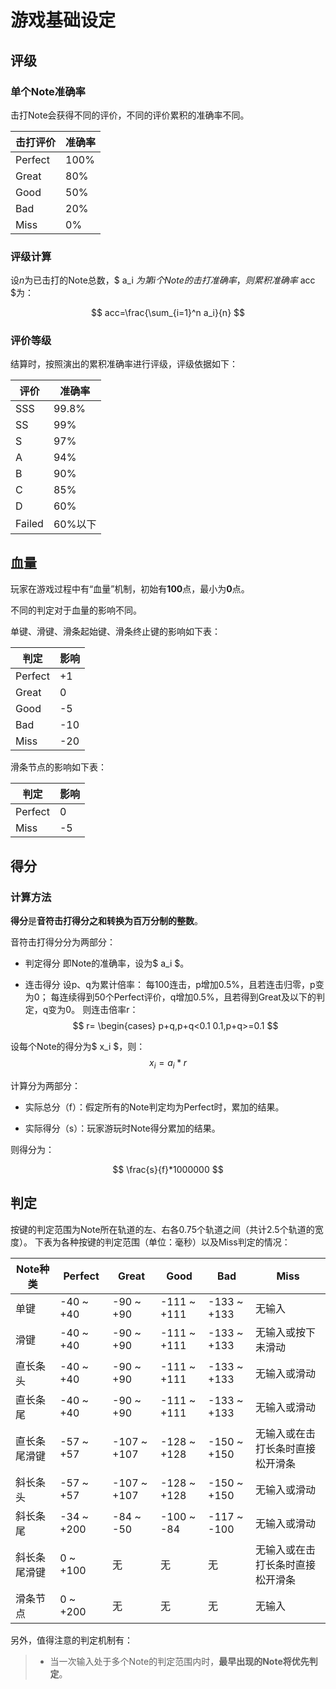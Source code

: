 # 游戏基础设定

## 评级

### 单个Note准确率

击打Note会获得不同的评价，不同的评价累积的准确率不同。

| 击打评价 | 准确率 |
| -------- | ------ |
| Perfect  | 100%   |
| Great    | 80%    |
| Good     | 50%    |
| Bad      | 20%    |
| Miss     | 0%     |

### 评级计算

设*n*为已击打的Note总数，$ a_i $为第i个Note的击打准确率，则累积准确率$ acc $为：

$$
acc=\frac{\sum_{i=1}^n a_i}{n}
$$

### 评价等级

结算时，按照演出的累积准确率进行评级，评级依据如下：

|评价|准确率|
|----|----|
|SSS |99.8%|
|SS|99%|
|S|97%|
|A|94%|
|B|90%|
|C|85%|
|D|60%|
|Failed|60%以下|

## 血量

玩家在游戏过程中有“血量”机制，初始有**100**点，最小为**0**点。

不同的判定对于血量的影响不同。

单键、滑键、滑条起始键、滑条终止键的影响如下表：

| 判定    | 影响 |
| ------- | ---- |
| Perfect | +1   |
| Great   | 0    |
| Good    | -5   |
| Bad     | -10  |
| Miss    | -20  |

滑条节点的影响如下表：

| 判定    | 影响 |
| ------- | ---- |
| Perfect | 0    |
| Miss    | -5   |

## 得分

### 计算方法

**得分**是**音符击打得分之和转换为百万分制的整数**。

音符击打得分分为两部分：

* 判定得分
  即Note的准确率，设为$ a_i $。

* 连击得分
  设p、q为累计倍率：
  每100连击，p增加0.5%，且若连击归零，p变为0；
  每连续得到50个Perfect评价，q增加0.5%，且若得到Great及以下的判定，q变为0。
  则连击倍率r：
  $$
  r=
  \begin{cases}
  p+q,p+q<0.1
  0.1,p+q>=0.1
  $$

设每个Note的得分为$ x_i $，则： $$ x_i=a_i*r $$

计算分为两部分：

* 实际总分（f）：假定所有的Note判定均为Perfect时，累加的结果。

* 实际得分（s）：玩家游玩时Note得分累加的结果。

则得分为：

$$ \frac{s}{f}*1000000 $$

## 判定

按键的判定范围为Note所在轨道的左、右各0.75个轨道之间（共计2.5个轨道的宽度）。
下表为各种按键的判定范围（单位：毫秒）以及Miss判定的情况：

| Note种类                  | Perfect | Great      | Good        | Bad         | Miss                                 |
| ------------------------- | ------- | --------- | ------------ | ------------ | ------------------------------------ |
| 单键                      | -40 ~ +40 | -90 ~ +90 | -111 ~ +111 | -133 ~ +133 | 无输入 |
| 滑键                      | -40 ~ +40 | -90 ~ +90 | -111 ~ +111 | -133 ~ +133 | 无输入或按下未滑动 |
| 直长条头                  | -40 ~ +40 | -90 ~ +90 | -111 ~ +111 | -133 ~ +133 | 无输入或滑动 |
| 直长条尾                  | -40 ~ +40 | -90 ~ +90 | -111 ~ +111 | -133 ~ +133 | 无输入或滑动 |
| 直长条尾滑键              | -57 ~ +57 | -107 ~ +107 | -128 ~ +128 | -150 ~ +150 | 无输入或在击打长条时直接松开滑条 |
| 斜长条头                  | -57 ~ +57 | -107 ~ +107 | -128 ~ +128 | -150 ~ +150 | 无输入或滑动 |
| 斜长条尾                  | -34 ~ +200 | -84 ~ -50 | -100 ~ -84 | -117 ~ -100 | 无输入或滑动 |
| 斜长条尾滑键              | 0 ~ +100  | 无      | 无      | 无      | 无输入或在击打长条时直接松开滑条 |
| 滑条节点                  | 0 ~ +200 | 无      | 无      | 无      | 无输入 |

另外，值得注意的判定机制有：

> * 当一次输入处于多个Note的判定范围内时，**最早出现的Note将优先判定**。

<vssue title="Vssue Demo" />
